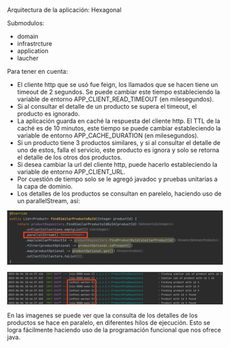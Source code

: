 Arquitectura de la aplicación: Hexagonal

Submodulos:
* domain
* infrastrcture
* application
* laucher

Para tener en cuenta:
* El cliente http que se usó fue feign, los llamados que se hacen tiene un timeout de 2 segundos. Se puede cambiar este tiempo estableciendo la variable de entorno APP_CLIENT_READ_TIMEOUT (en milesegundos).
* Si al consultar el detalle de un producto se supera el timeout, el producto es ignorado.
* La aplicación guarda en caché la respuesta del cliente http. El TTL de la caché es de 10 minutos, este tiempo se puede cambiar estableciendo la variable de entorno APP_CACHE_DURATION (en milesegundos).
* Si un producto tiene 3 productos similares, y si al consultar el detalle de uno de estos, falla el servicio, este producto es ignora y solo se retorna el detalle de los otros dos productos.
* Si desea cambiar la url del cliente http, puede hacerlo estableciendo la variable de entorno APP_CLIENT_URL.
* Por cuestión de tiempo solo se le agregó javadoc y pruebas unitarias a la capa de dominio.
* Los detalles de los productos se consultan en parelelo, haciendo uso de un parallelStream, así:

![Parallel Stream](https://github.com/victorpacheco3107/test-capitole-victor-pacheco/blob/b68391410935c9c493c9cb9639b728861ea68ce4/assets/parallelStream.png "")

![Log Parallel](https://github.com/victorpacheco3107/test-capitole-victor-pacheco/blob/b68391410935c9c493c9cb9639b728861ea68ce4/assets/logParallel.png "")

En las imagenes se puede ver que la consulta de los detalles de los productos se hace en paralelo, en diferentes hilos de ejecución. Esto se logra fácilmente haciendo uso de la programación funcional que nos ofrece java.